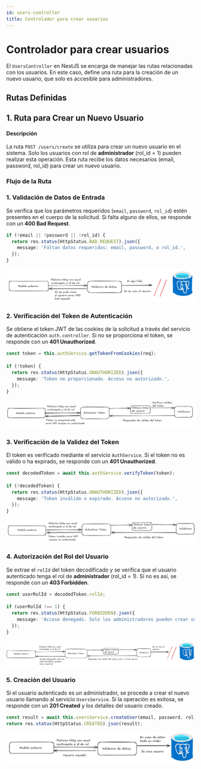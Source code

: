 ```yaml
---
id: users-controller
title: Controlador para crear usuarios
---
```


# Controlador para crear usuarios

El `UsersController` en NestJS se encarga de manejar las rutas relacionadas con los usuarios. En este caso, define una ruta para la creación de un nuevo usuario, que solo es accesible para administradores.

## Rutas Definidas

## 1. Ruta para Crear un Nuevo Usuario

#### Descripción
La ruta `POST /users/create` se utiliza para crear un nuevo usuario en el sistema. Solo los usuarios con rol de **administrador** (rol_id = 1) pueden realizar esta operación. Esta ruta recibe los datos necesarios (email, password, rol_id) para crear un nuevo usuario.

### Flujo de la Ruta

### 1. **Validación de Datos de Entrada**
   Se verifica que los parámetros requeridos (`email`, `password`, `rol_id`) estén presentes en el cuerpo de la solicitud. Si falta alguno de ellos, se responde con un **400 Bad Request**.

```typescript
if (!email || !password || !rol_id) {
  return res.status(HttpStatus.BAD_REQUEST).json({
    message: 'Faltan datos requeridos: email, password, o rol_id.',
  });
}
```

![Validacion de datos de entrada.](../../../../static/auth-img/FalloCrearUsuario.png)

### 2. **Verificación del Token de Autenticación**
   Se obtiene el token JWT de las cookies de la solicitud a través del servicio de autenticación `auth.controller`. Si no se proporciona el token, se responde con un **401 Unauthorized**.

```typescript
const token = this.authService.getTokenFromCookies(req);

if (!token) {
  return res.status(HttpStatus.UNAUTHORIZED).json({
    message: 'Token no proporcionado. Acceso no autorizado.',
  });
}
```

![Verificacion de token de autenticacion.](../../../../static/auth-img/Tokent.png)


### 3. **Verificación de la Validez del Token**
   El token es verificado mediante el servicio `AuthService`. Si el token no es válido o ha expirado, se responde con un **401 Unauthorized**.

```typescript
const decodedToken = await this.authService.verifyToken(token);

if (!decodedToken) {
  return res.status(HttpStatus.UNAUTHORIZED).json({
    message: 'Token inválido o expirado. Acceso no autorizado.',
  });
}
```

![Verificar validez de token.](../../../../static/auth-img/TInvalido.png)

### 4. **Autorización del Rol del Usuario**
   Se extrae el `rolId` del token decodificado y se verifica que el usuario autenticado tenga el rol de **administrador** (rol_id = 1). Si no es así, se responde con un **403 Forbidden**.

```typescript
const userRolId = decodedToken.rolId;

if (userRolId !== 1) {
  return res.status(HttpStatus.FORBIDDEN).json({
    message: 'Acceso denegado. Solo los administradores pueden crear usuarios.',
  });
}
```

![Autorizar al usuario por rol.](../../../../static/auth-img//UsuarioNoAutorizado.png)

### 5. **Creación del Usuario**
   Si el usuario autenticado es un administrador, se procede a crear el nuevo usuario llamando al servicio `UsersService`. Si la operación es exitosa, se responde con un **201 Created** y los detalles del usuario creado.

```typescript
const result = await this.usersService.createUser(email, password, rol_id);
return res.status(HttpStatus.CREATED).json(result);
```

![Crear usuarios.](../../../../static/auth-img/UsuarioCreado.png)